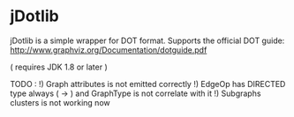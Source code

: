 # jDotlib
jDotlib is a simple wrapper for DOT format. Supports the official DOT guide:
http://www.graphviz.org/Documentation/dotguide.pdf

( requires JDK 1.8 or later )


TODO :
    !) Graph attributes is not emitted correctly
    !) EdgeOp has DIRECTED type always ( -> ) and GraphType is not correlate with it
    !) Subgraphs clusters is not working now
